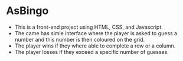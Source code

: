 # AsBingo
- This is a front-end project using HTML, CSS, and Javascript.
- The came has simle interface where the player is asked to guess a number and this number is then coloured on the grid.
- The player wins if they where able to complete a row or a column.
- The player losses if they exceed a specific number of guesses. 
